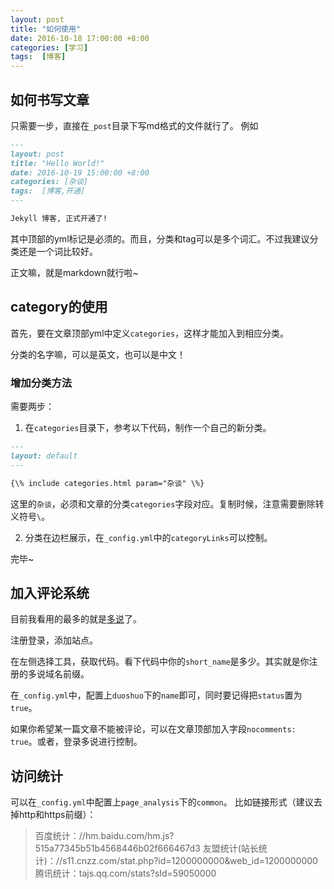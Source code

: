 ```yaml
---
layout: post
title: "如何使用"
date: 2016-10-18 17:00:00 +8:00
categories: [学习]
tags:  [博客]
---
```


## 如何书写文章
只需要一步，直接在`_post`目录下写md格式的文件就行了。
例如
```md
---
layout: post
title: "Hello World!"
date: 2016-10-19 15:00:00 +8:00
categories: [杂谈]
tags:  [博客,开通]
---

Jekyll 博客, 正式开通了!
```

其中顶部的yml标记是必须的。而且，分类和tag可以是多个词汇。不过我建议分类还是一个词比较好。

正文嘛，就是markdown就行啦~



## category的使用

首先，要在文章顶部yml中定义`categories`，这样才能加入到相应分类。

分类的名字嘛，可以是英文，也可以是中文！

### 增加分类方法

需要两步：

1. 在`categories`目录下，参考以下代码，制作一个自己的新分类。

```md
---
layout: default
---

{\% include categories.html param="杂谈" \%}
```

这里的`杂谈`，必须和文章的分类`categories`字段对应。复制时候，注意需要删除转义符号`\`。
 
2. 分类在边栏展示，在`_config.yml`中的`categoryLinks`可以控制。

完毕~


## 加入评论系统

目前我看用的最多的就是[多说](http://duoshuo.com)了。

注册登录，添加站点。

在左侧选择工具，获取代码。看下代码中你的`short_name`是多少。其实就是你注册的多说域名前缀。

在`_config.yml`中，配置上`duoshuo`下的`name`即可，同时要记得把`status`置为`true`。

如果你希望某一篇文章不能被评论，可以在文章顶部加入字段`nocomments: true`。或者，登录多说进行控制。


## 访问统计

可以在`_config.yml`中配置上`page_analysis`下的`common`。
比如链接形式（建议去掉http和https前缀）：
> 百度统计：//hm.baidu.com/hm.js?515a77345b51b4568446b02f666467d3
> 友盟统计(站长统计)：//s11.cnzz.com/stat.php?id=1200000000&web_id=1200000000
> 腾讯统计：tajs.qq.com/stats?sId=59050000






